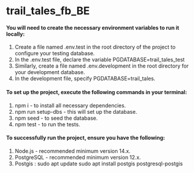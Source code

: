 # trail_tales_fb_BE

#### You will need to create the necessary environment variables to run it locally:
1. Create a file named .env.test in the root directory of the project to configure your testing database.
2. In the .env.test file, declare the variable PGDATABASE=trail_tales_test
3. Similarly, create a file named .env.development in the root directory for your development database.
4. In the development file, specify PGDATABASE=trail_tales.
#### To set up the project, execute the following commands in your terminal:
1. npm i - to install all necessary dependencies.
2. npm run setup-dbs - this will set up the database.
3. npm seed - to seed the database.
4. npm test - to run the tests.
#### To successfully run the project, ensure you have the following:
1. Node.js - recommended minimum version 14.x.
2. PostgreSQL - recommended minimum version 12.x.
3. Postgis : 
sudo apt update
sudo apt install postgis postgresql-postgis